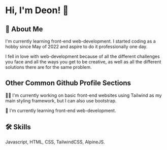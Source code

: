 
# Hi, I'm Deon! 👋
## 🚀 About Me
I'm currently learning front-end web-development. I started coding as a hobby since May of 2022 and aspire to do it professionally one day. 

I fell in love with web-development because of all the different challenges you face and all the ways you get to be creative, as well as all the different solutions there are for the same problem.
## Other Common Github Profile Sections
👩‍💻 I'm currently working on basic front-end websites using Tailwind as my main styling framework, but I can also use bootstrap.

🧠 I'm currently learning front-end web-development.


## 🛠 Skills
Javascript, HTML, CSS, TailwindCSS, AlpineJS.